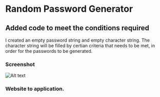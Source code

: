 # Random Password Generator 


## Added code to meet the conditions required
I created an empty password string and empty character string. 
The character string will be filled by certian criteria that needs to be met, in order for the passwords to be generated. 

### Screenshot
![Alt text](<Screenshot 2023-07-06 at 7.34.06 PM.png>)


### Website to application. 

